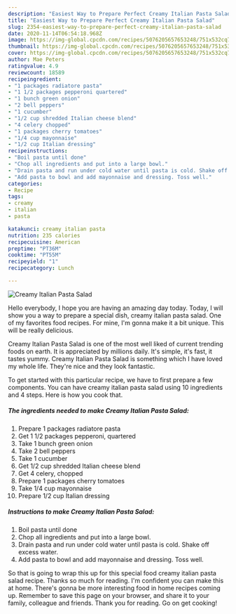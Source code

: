 ```yaml
---
description: "Easiest Way to Prepare Perfect Creamy Italian Pasta Salad"
title: "Easiest Way to Prepare Perfect Creamy Italian Pasta Salad"
slug: 2354-easiest-way-to-prepare-perfect-creamy-italian-pasta-salad
date: 2020-11-14T06:54:18.968Z
image: https://img-global.cpcdn.com/recipes/5076205657653248/751x532cq70/creamy-italian-pasta-salad-recipe-main-photo.jpg
thumbnail: https://img-global.cpcdn.com/recipes/5076205657653248/751x532cq70/creamy-italian-pasta-salad-recipe-main-photo.jpg
cover: https://img-global.cpcdn.com/recipes/5076205657653248/751x532cq70/creamy-italian-pasta-salad-recipe-main-photo.jpg
author: Mae Peters
ratingvalue: 4.9
reviewcount: 18589
recipeingredient:
- "1 packages radiatore pasta"
- "1 1/2 packages pepperoni quartered"
- "1 bunch green onion"
- "2 bell peppers"
- "1 cucumber"
- "1/2 cup shredded Italian cheese blend"
- "4 celery chopped"
- "1 packages cherry tomatoes"
- "1/4 cup mayonnaise"
- "1/2 cup Italian dressing"
recipeinstructions:
- "Boil pasta until done"
- "Chop all ingredients and put into a large bowl."
- "Drain pasta and run under cold water until pasta is cold. Shake off excess water."
- "Add pasta to bowl and add mayonnaise and dressing. Toss well."
categories:
- Recipe
tags:
- creamy
- italian
- pasta

katakunci: creamy italian pasta 
nutrition: 235 calories
recipecuisine: American
preptime: "PT36M"
cooktime: "PT55M"
recipeyield: "1"
recipecategory: Lunch

---
```



![Creamy Italian Pasta Salad](https://img-global.cpcdn.com/recipes/5076205657653248/751x532cq70/creamy-italian-pasta-salad-recipe-main-photo.jpg)

Hello everybody, I hope you are having an amazing day today. Today, I will show you a way to prepare a special dish, creamy italian pasta salad. One of my favorites food recipes. For mine, I'm gonna make it a bit unique. This will be really delicious.

Creamy Italian Pasta Salad is one of the most well liked of current trending foods on earth. It is appreciated by millions daily. It's simple, it's fast, it tastes yummy. Creamy Italian Pasta Salad is something which I have loved my whole life. They're nice and they look fantastic.




To get started with this particular recipe, we have to first prepare a few components. You can have creamy italian pasta salad using 10 ingredients and 4 steps. Here is how you cook that.

<!--inarticleads1-->

##### The ingredients needed to make Creamy Italian Pasta Salad:

1. Prepare 1 packages radiatore pasta
1. Get 1 1/2 packages pepperoni, quartered
1. Take 1 bunch green onion
1. Take 2 bell peppers
1. Take 1 cucumber
1. Get 1/2 cup shredded Italian cheese blend
1. Get 4 celery, chopped
1. Prepare 1 packages cherry tomatoes
1. Take 1/4 cup mayonnaise
1. Prepare 1/2 cup Italian dressing




<!--inarticleads2-->

##### Instructions to make Creamy Italian Pasta Salad:

1. Boil pasta until done
1. Chop all ingredients and put into a large bowl.
1. Drain pasta and run under cold water until pasta is cold. Shake off excess water.
1. Add pasta to bowl and add mayonnaise and dressing. Toss well.




So that is going to wrap this up for this special food creamy italian pasta salad recipe. Thanks so much for reading. I'm confident you can make this at home. There's gonna be more interesting food in home recipes coming up. Remember to save this page on your browser, and share it to your family, colleague and friends. Thank you for reading. Go on get cooking!

